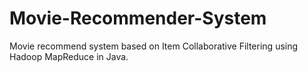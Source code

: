 # Movie-Recommender-System
Movie recommend system based on Item Collaborative Filtering using Hadoop MapReduce in Java.
